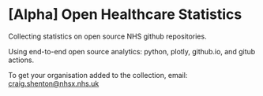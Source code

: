 # [Alpha] Open Healthcare Statistics

Collecting statistics on open source NHS github repositories.

Using end-to-end open source analytics: python, plotly, github.io, and gitub actions.

To get your organisation added to the collection, email: craig.shenton@nhsx.nhs.uk
